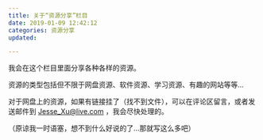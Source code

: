 ```yaml
---
title: 关于“资源分享”栏目
date: 2019-01-09 12:42:12
categories: 资源分享
updated: 

---
```



我会在这个栏目里面分享各种各样的资源。

<!--more-->

资源的类型包括但不限于网盘资源、软件资源、学习资源、有趣的网站等等…

对于网盘上的资源，如果有链接挂了（找不到文件），可以在评论区留言，或者发送邮件到 Jesse_Xu@live.com ，我会尽快处理的。

（原谅我一时语塞，想不到什么好说的了…那就写这么多吧）